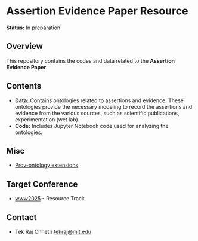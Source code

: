# Assertion Evidence Paper Resource

**Status:** In preparation

## Overview

This repository contains the codes and data related to the **Assertion Evidence Paper**.
## Contents

- **Data:** Contains ontologies related to assertions and evidence. These ontologies provide the necessary modeling to record the assertions and evidence from the various sources, such as scientific publications, experimentation (wet lab).
- **Code:** Includes Jupyter Notebook code used for analyzing the ontologies.

## Misc
-  [Prov-ontology extensions ](https://blogs.ncl.ac.uk/paolomissier/2021/02/07/w3c-prov-some-interesting-extensions-to-the-core-standard/)

## Target Conference
- [www2025](https://www2025.thewebconf.org/) - Resource Track

## Contact
- Tek Raj Chhetri <tekraj@mit.edu>